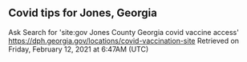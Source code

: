 ## Covid tips for Jones, Georgia

Ask Search for 'site:gov Jones County Georgia covid vaccine access'
https://dph.georgia.gov/locations/covid-vaccination-site
Retrieved on Friday, February 12, 2021 at 6:47AM (UTC)